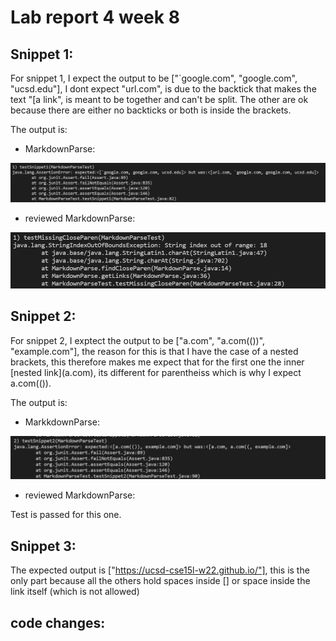 # Lab report 4 week 8

## Snippet 1:

For snippet 1, I expect the output to be ["`google.com", "google.com", "ucsd.edu"], I dont expect "url.com", is due to the backtick that makes the text "[a link", is meant to be together and can't be split. The other are ok because there are either no backticks or both is inside the brackets.

The output is:

* MarkdownParse:

![Image](Picture41.PNG)


* reviewed MarkdownParse:

![Image](Picture42.PNG)

## Snippet 2:

For snippet 2, I exptect the output to be ["a.com", "a.com(())", "example.com"], the reason for this is that I have the case of a nested brackets, this therefore makes me expect that for the first one the inner \[nested link](a.com), its different for parentheiss which is why I expect a.com(()). 

The output is:

* MarkkdownParse:

![Image](Picture43.PNG)

* reviewed MarkdownParse:

Test is passed for this one.

## Snippet 3:

The expected output is ["https://ucsd-cse15l-w22.github.io/"], this is the only part because all the others hold spaces inside [] or space inside the link itself (which is not allowed)




## code changes:


